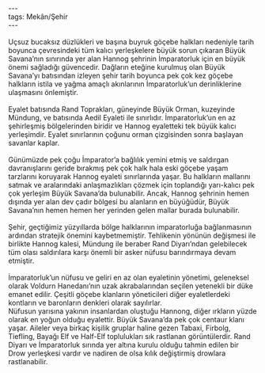 ---<br>tags: Mekân/Şehir<br>---<br><br>Uçsuz bucaksız düzlükleri ve başına buyruk göçebe halkları nedeniyle tarih boyunca çevresindeki tüm kalıcı yerleşkelere büyük sorun çıkaran Büyük Savana’nın sınırında yer alan Hannog şehrinin İmparatorluk için en büyük önemi sağladığı güvencedir. Dağların eteğine kurulmuş olan Büyük Savana’yı batısından izleyen şehir tarih boyunca pek çok kez göçebe halkların istila ve yağma amaçlı akınlarının İmparatorluk’un derinliklerine ulaşmasını önlemiştir. <br><br>Eyalet batısında Rand Toprakları, güneyinde Büyük Orman, kuzeyinde Mündung, ve batısında Aedil Eyaleti ile sınırlıdır. İmparatorluk’un en az şehirleşmiş bölgelerinden biridir ve Hannog eyaletteki tek büyük kalıcı yerleşimdir. Eyalet sınırlarının çoğunu orman çizgisinden sonra başlayan savanlar kaplar.<br><br>Günümüzde pek çoğu İmparator’a bağlılık yemini etmiş ve saldırgan davranışlarını geride bırakmış pek çok halk hala eski göçebe yaşam tarzlarını koruyarak Hannog eyaleti sınırlarında yaşar. Bu halkların mallarını satmak ve aralarındaki anlaşmazlıkları çözmek için toplandığı yarı-kalıcı pek çok yerleşim Büyük Savana’da bulunabilir. Ancak, Hannog şehrinin hemen dışında yer alan dev çadır bölgesi bu alanların en büyüğüdür, Büyük Savana’nın hemen hemen her yerinden gelen mallar burada bulunabilir. <br><br>Şehir, geçtiğimiz yüzyıllarda bölge halklarının imparatorluğa bağlanmasının ardından stratejik önemini kaybetmemiştir. Tehlikenin yönünün değişmesi ile birlikte Hannog kalesi, Mündung ile beraber Rand Diyarı’ndan gelebilecek tüm olası saldırılara karşı önemli bir asker nüfusu barındırmaya devam etmiştir.<br><br>İmparatorluk’un nüfusu ve geliri en az olan eyaletinin yönetimi, geleneksel olarak Voldurn Hanedanı’nın uzak akrabalarından seçilen yetenekli bir düke emanet edilir. Çeşitli göçebe klanların yöneticileri diğer eyaletlerdeki kontların ve baronların denkleri olarak sayılırlar.<br>Nüfusun yarısına yakının insanlardan oluştuğu Hannong, diğer ırkların yüzde olarak en yoğun olduğu eyalettir. Büyük Savana’da pek çok centaur klanı yaşar. Aileler veya birkaç kişilik gruplar haline gezen Tabaxi, Firbolg, Tiefling, Bayağı Elf ve Half-Elf toplulukları sık rastlanan görüntülerdir. Rand Diyarı ve İmparatorluk sırında yer altına kurulu olduğu tahmin edilen bir Drow yerleşkesi vardır ve nadiren de olsa kılık değiştirmiş drowlara rastlanabilir.<br><br>